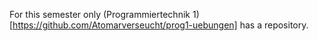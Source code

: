 For this semester only (Programmiertechnik 1)[https://github.com/Atomarverseucht/prog1-uebungen] has a repository.
